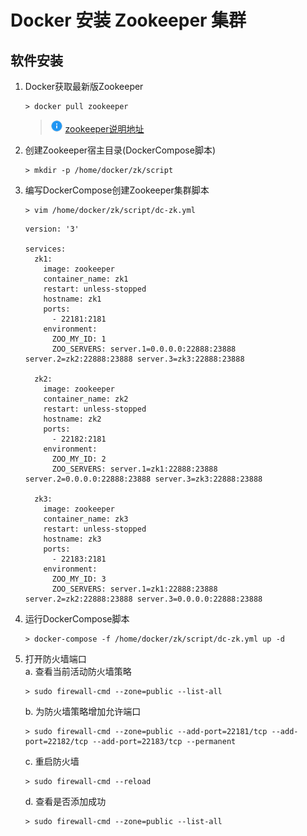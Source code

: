 # Docker 安装 Zookeeper 集群

## 软件安装

1.  Docker获取最新版Zookeeper<br>

    ```命令
    > docker pull zookeeper
    ```

    > ![info][info] [zookeeper说明地址][zookeeper地址]


2.  创建Zookeeper宿主目录(DockerCompose脚本)<br>

    ```命令
    > mkdir -p /home/docker/zk/script
    ```

3.  编写DockerCompose创建Zookeeper集群脚本<br>

    ```命令
    > vim /home/docker/zk/script/dc-zk.yml
    ```

    ```内容
    version: '3'

    services:
      zk1:
        image: zookeeper
        container_name: zk1
        restart: unless-stopped
        hostname: zk1
        ports:
          - 22181:2181
        environment:
          ZOO_MY_ID: 1
          ZOO_SERVERS: server.1=0.0.0.0:22888:23888 server.2=zk2:22888:23888 server.3=zk3:22888:23888

      zk2:
        image: zookeeper
        container_name: zk2
        restart: unless-stopped
        hostname: zk2
        ports:
          - 22182:2181
        environment:
          ZOO_MY_ID: 2
          ZOO_SERVERS: server.1=zk1:22888:23888 server.2=0.0.0.0:22888:23888 server.3=zk3:22888:23888

      zk3:
        image: zookeeper
        container_name: zk3
        restart: unless-stopped
        hostname: zk3
        ports:
          - 22183:2181
        environment:
          ZOO_MY_ID: 3
          ZOO_SERVERS: server.1=zk1:22888:23888 server.2=zk2:22888:23888 server.3=0.0.0.0:22888:23888
    ```

4.  运行DockerCompose脚本<br>


    ```命令
    > docker-compose -f /home/docker/zk/script/dc-zk.yml up -d
    ```

5.  打开防火墙端口<br>
    a. 查看当前活动防火墙策略<br>

    ```命令
    > sudo firewall-cmd --zone=public --list-all
    ```

    b. 为防火墙策略增加允许端口<br>

    ```命令
    > sudo firewall-cmd --zone=public --add-port=22181/tcp --add-port=22182/tcp --add-port=22183/tcp --permanent
    ```

    c. 重启防火墙<br>

    ```命令
    > sudo firewall-cmd --reload
    ```

    d. 查看是否添加成功<br>

    ```命令
    > sudo firewall-cmd --zone=public --list-all
    ```

[info]: /images/info.png

[zookeeper地址]: https://hub.docker.com/_/zookeeper/
